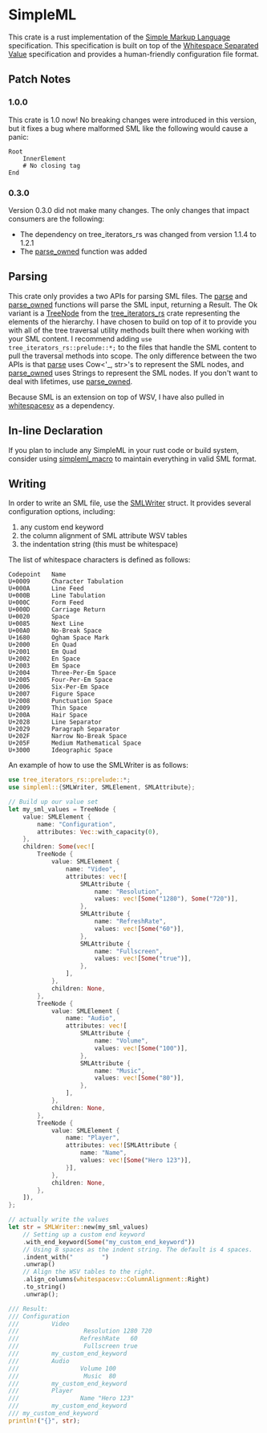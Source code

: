 # SimpleML

This crate is a rust implementation of the [Simple Markup Language](https://www.simpleml.com/) specification. This specification is built on top of the [Whitespace Separated Value](https://dev.stenway.com/WSV/Specification.html) specification and provides a human-friendly configuration file format.


## Patch Notes

### 1.0.0
This crate is 1.0 now! No breaking changes were introduced in this version, but it fixes a bug where malformed SML like the following would cause a panic:

```simpleml
Root
    InnerElement
    # No closing tag
End
```

### 0.3.0
Version 0.3.0 did not make many changes. The only changes that impact consumers are the following:
- The dependency on tree_iterators_rs was changed from version 1.1.4 to 1.2.1
- The [parse_owned](https://docs.rs/simpleml/latest/simpleml/fn.parse_owned.html) function was added


## Parsing

This crate only provides a two APIs for parsing SML files. The [parse](https://docs.rs/simpleml/latest/simpleml/fn.parse.html) and [parse_owned](https://docs.rs/simpleml/latest/simpleml/fn.parse_owned.html) functions will parse the SML input, returning a Result. The Ok variant is a [TreeNode](https://docs.rs/tree_iterators_rs/latest/tree_iterators_rs/prelude/struct.TreeNode.html) from the [tree_iterators_rs](https://crates.io/crates/tree_iterators_rs) crate representing the elements of the hierarchy. I have chosen to build on top of it to provide you with all of the tree traversal utility methods built there when working with your SML content. I recommend adding `use tree_iterators_rs::prelude::*;` to the files that handle the SML content to pull the traversal methods into scope. The only difference between the two APIs is that [parse](https://docs.rs/simpleml/latest/simpleml/fn.parse.html) uses Cow<'_, str>'s to represent the SML nodes, and [parse_owned](https://docs.rs/simpleml/latest/simpleml/fn.parse_owned.html) uses Strings to represent the SML nodes. If you don't want to deal with lifetimes, use [parse_owned](https://docs.rs/simpleml/latest/simpleml/fn.parse_owned.html).

Because SML is an extension on top of WSV, I have also pulled in [whitespacesv](https://crates.io/crates/whitespacesv) as a dependency.

## In-line Declaration

If you plan to include any SimpleML in your rust code or build system, consider using [simpleml_macro](https://crates.io/crates/simpleml_macro) to maintain everything in valid SML format.


## Writing

In order to write an SML file, use the [SMLWriter](https://docs.rs/simpleml/latest/simpleml/struct.SMLWriter.html) struct. It provides several configuration options, including:
1. any custom end keyword
2. the column alignment of SML attribute WSV tables
3. the indentation string (this must be whitespace)

The list of whitespace characters is defined as follows:
```text
Codepoint 	Name
U+0009 	    Character Tabulation
U+000A 	    Line Feed
U+000B 	    Line Tabulation
U+000C 	    Form Feed
U+000D 	    Carriage Return
U+0020 	    Space
U+0085 	    Next Line
U+00A0 	    No-Break Space
U+1680 	    Ogham Space Mark
U+2000 	    En Quad
U+2001 	    Em Quad
U+2002 	    En Space
U+2003 	    Em Space
U+2004 	    Three-Per-Em Space
U+2005 	    Four-Per-Em Space
U+2006 	    Six-Per-Em Space
U+2007 	    Figure Space
U+2008 	    Punctuation Space
U+2009 	    Thin Space
U+200A 	    Hair Space
U+2028 	    Line Separator
U+2029 	    Paragraph Separator
U+202F 	    Narrow No-Break Space
U+205F 	    Medium Mathematical Space
U+3000 	    Ideographic Space
```

An example of how to use the SMLWriter is as follows:
```rust
use tree_iterators_rs::prelude::*;
use simpleml::{SMLWriter, SMLElement, SMLAttribute};

// Build up our value set
let my_sml_values = TreeNode {
    value: SMLElement {
        name: "Configuration",
        attributes: Vec::with_capacity(0),
    },
    children: Some(vec![
        TreeNode {
            value: SMLElement {
                name: "Video",
                attributes: vec![
                    SMLAttribute {
                        name: "Resolution",
                        values: vec![Some("1280"), Some("720")],
                    },
                    SMLAttribute {
                        name: "RefreshRate",
                        values: vec![Some("60")],
                    },
                    SMLAttribute {
                        name: "Fullscreen",
                        values: vec![Some("true")],
                    },
                ],
            },
            children: None,
        },
        TreeNode {
            value: SMLElement {
                name: "Audio",
                attributes: vec![
                    SMLAttribute {
                        name: "Volume",
                        values: vec![Some("100")],
                    },
                    SMLAttribute {
                        name: "Music",
                        values: vec![Some("80")],
                    },
                ],
            },
            children: None,
        },
        TreeNode {
            value: SMLElement {
                name: "Player",
                attributes: vec![SMLAttribute {
                    name: "Name",
                    values: vec![Some("Hero 123")],
                }],
            },
            children: None,
        },
    ]),
};

// actually write the values
let str = SMLWriter::new(my_sml_values)
    // Setting up a custom end keyword
    .with_end_keyword(Some("my_custom_end_keyword"))
    // Using 8 spaces as the indent string. The default is 4 spaces.
    .indent_with("        ")
    .unwrap()
    // Align the WSV tables to the right.
    .align_columns(whitespacesv::ColumnAlignment::Right)
    .to_string()
    .unwrap();

/// Result:
/// Configuration
///         Video
///                  Resolution 1280 720
///                 RefreshRate   60
///                  Fullscreen true
///         my_custom_end_keyword
///         Audio
///                 Volume 100
///                  Music  80
///         my_custom_end_keyword
///         Player
///                 Name "Hero 123"
///         my_custom_end_keyword
/// my_custom_end_keyword
println!("{}", str);
```
